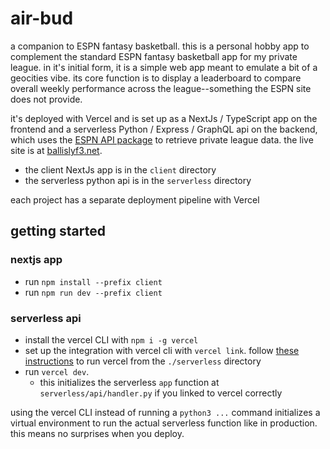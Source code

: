 # air-bud

a companion to ESPN fantasy basketball. this is a personal hobby app to complement the standard ESPN fantasy basketball app for my private league. in it's initial form, it is a simple web app meant to emulate a bit of a geocities vibe. its core function is to display a leaderboard to compare overall weekly performance across the league--something the ESPN site does not provide.

it's deployed with Vercel and is set up as a NextJs / TypeScript app on the frontend and a serverless Python / Express / GraphQL api on the backend, which uses the [ESPN API package](https://github.com/cwendt94/espn-api) to retrieve private league data. the live site is at [ballislyf3.net](https://ballislyf3.net/?leaderbaord_mode=safe).

- the client NextJs app is in the `client` directory
- the serverless python api is in the `serverless` directory

each project has a separate deployment pipeline with Vercel

## getting started

### nextjs app

- run `npm install --prefix client`
- run `npm run dev --prefix client`

### serverless api

- install the vercel CLI with `npm i -g vercel`
- set up the integration with vercel cli with `vercel link`. follow [these instructions](https://vercel.com/docs/cli/project-linking) to run vercel from the `./serverless` directory
- run `vercel dev`.
  - this initializes the serverless `app` function at `serverless/api/handler.py` if you linked to vercel correctly

using the vercel CLI instead of running a `python3 ...` command initializes a virtual environment to run the actual serverless function like in production. this means no surprises when you deploy.
